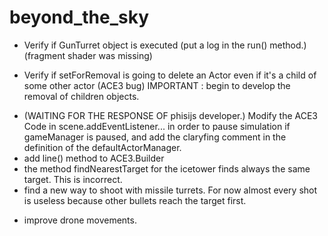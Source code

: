 beyond_the_sky
==============

* Verify if GunTurret object is executed (put a log in the run() method.) (fragment shader was missing)

- Verify if setForRemoval is going to delete an Actor even if it's a child of some other actor (ACE3 bug)
  IMPORTANT : begin to develop the removal of children objects.
* (WAITING FOR THE RESPONSE OF phisijs developer.) Modify the ACE3 Code in scene.addEventListener...  in order to pause simulation if gameManager is paused,  and add the claryfing comment in the definition of the defaultActorManager.
* add line() method to ACE3.Builder
* the method findNearestTarget for the icetower finds always the same target. This is incorrect.
* find a new way to shoot with missile turrets. For now almost every shot is useless because other bullets reach
  the target first.
- improve drone movements.
  
